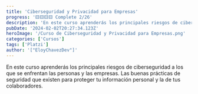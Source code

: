 ```yaml
---
title: 'Ciberseguridad y Privacidad para Empresas'
progress: '🟨🟨🟨🟨 Complete 2/26'
description: 'En este curso aprenderás los principales riesgos de ciberseguridad a los que se enfrentan las personas y las empresas.'
pubDate: '2024-02-02T20:27:34.123Z'
heroImage: '/Curso de Ciberseguridad y Privacidad para Empresas.png'
categories: ['Cursos']
tags: ['Platzi']
author: '["EloyChavezDev"]'
---
```

En este curso aprenderás los principales riesgos de ciberseguridad a los que se enfrentan las personas y las empresas. Las buenas prácticas de seguridad que existen para proteger tu información personal y la de tus colaboradores.
